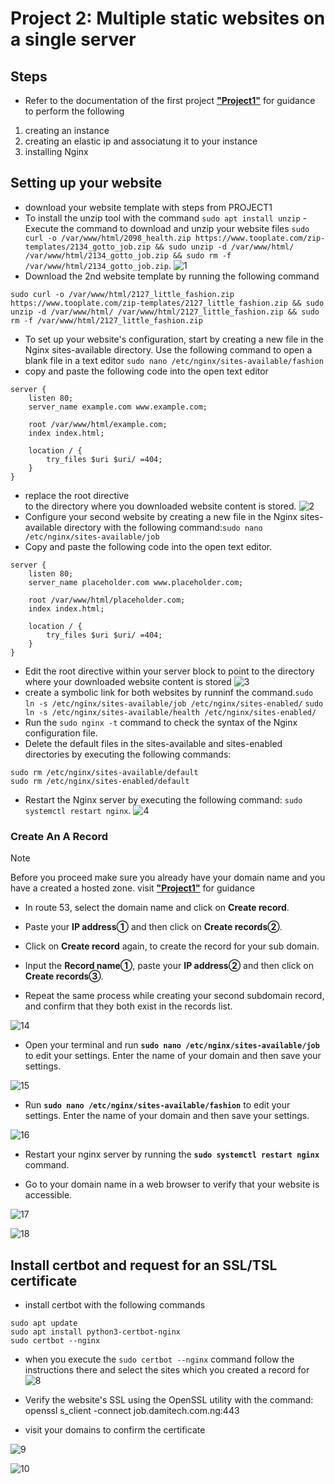 # Project 2: Multiple static websites on a single server
## Steps
- Refer to the documentation of the first project [**"Project1"**](https://github.com/UDEJI-EBUBE/Devops-bootcamp/blob/main/project1-Setting%20Up%20A%20Static%20Website%20Using%20Nginx.md) for guidance to perform the following
1. creating an instance
2. creating an elastic ip and associatung it to your instance
3. installing Nginx
## Setting up your website
- download your website template with steps from PROJECT1
- To install the unzip tool with the command `sudo apt install unzip`
-Execute the command to download and unzip your website files `sudo curl -o /var/www/html/2098_health.zip https://www.tooplate.com/zip-templates/2134_gotto_job.zip && sudo unzip -d /var/www/html/ /var/www/html/2134_gotto_job.zip && sudo rm -f /var/www/html/2134_gotto_job.zip`.
![1](img/Screenshot%20(12).png)
- Download the 2nd website template by running the following command
```
sudo curl -o /var/www/html/2127_little_fashion.zip https://www.tooplate.com/zip-templates/2127_little_fashion.zip && sudo unzip -d /var/www/html/ /var/www/html/2127_little_fashion.zip && sudo rm -f /var/www/html/2127_little_fashion.zip
```
- To set up your website's configuration, start by creating a new file in the Nginx sites-available directory. Use the following command to open a blank file in a text editor
`
sudo nano /etc/nginx/sites-available/fashion
`
- copy and paste the following code into the open text editor 
```
server {
    listen 80;
    server_name example.com www.example.com;

    root /var/www/html/example.com;
    index index.html;

    location / {
        try_files $uri $uri/ =404;
    }
}
```
- replace the root directive  
to the directory where 
you downloaded website content is stored.
![2](img/Screenshot%20(15).png)
- Configure your second website by creating a new file in the Nginx sites-available directory with the following command:`sudo nano /etc/nginx/sites-available/job`
- Copy and paste the following code into the open text editor.
```
server {
    listen 80;
    server_name placeholder.com www.placeholder.com;

    root /var/www/html/placeholder.com;
    index index.html;

    location / {
        try_files $uri $uri/ =404;
    }
}
```
- Edit the root directive within your server block to point to the directory where your downloaded website content is stored
![3](img/Screenshot%20(18).png)
- create a symbolic link for both websites by runninf the command.`sudo ln -s /etc/nginx/sites-available/job /etc/nginx/sites-enabled/` `sudo ln -s /etc/nginx/sites-available/health /etc/nginx/sites-enabled/`
- Run the `sudo nginx -t` command to check the syntax of the Nginx configuration file.
- Delete the default files in the sites-available and sites-enabled directories by executing the following commands:
```
sudo rm /etc/nginx/sites-available/default
sudo rm /etc/nginx/sites-enabled/default
```
- Restart the Nginx server by executing the following command: `sudo systemctl restart nginx`.
![4](img/Screenshot%20(16).png)

### Create An A Record

> [!NOTE]
> Before you proceed make sure you already have your domain name and you have a created a hosted zone. visit [**"Project1"**](https://github.com/UDEJI-EBUBE/Devops-bootcamp/blob/main/project1-Setting%20Up%20A%20Static%20Website%20Using%20Nginx.md) for guidance
- In route 53, select the domain name and click on **Create record**.

- Paste your **IP address①** and then click on **Create records②**.

- Click on **Create record** again, to create the record for your sub domain.

- Input the **Record name①**, paste your **IP address②** and then click on **Create records③**.

- Repeat the same process while creating your second subdomain record, and confirm that they both exist in the records list.

![14](img/Screenshot%20(17).png)

- Open your terminal and run **`sudo nano /etc/nginx/sites-available/job`** to edit your settings. Enter the name of your domain and then save your settings.

![15](img/Screenshot%20(18).png)

- Run **`sudo nano /etc/nginx/sites-available/fashion`** to edit your settings. Enter the name of your domain and then save your settings.

![16](img/Screenshot%20(19).png)

- Restart your nginx server by running the **`sudo systemctl restart nginx`** command.

- Go to your domain name in a web browser to verify that your website is accessible.

![17](img/Screenshot%20(25).png)

![18](img/Screenshot%20(26).png)

## Install certbot and request for an SSL/TSL certificate
- install certbot with the following commands
```
sudo apt update
sudo apt install python3-certbot-nginx
sudo certbot --nginx
```
- when you execute the `sudo certbot --nginx` command follow the instructions there and select the sites which you created a record for
![8](img/Screenshot%20(24).png)

- Verify the website's SSL using the OpenSSL utility with the command: openssl s_client -connect job.damitech.com.ng:443
- visit your domains to confirm the certificate

![9](img/Screenshot%20(25).png)

![10](img/Screenshot%20(26).png)

